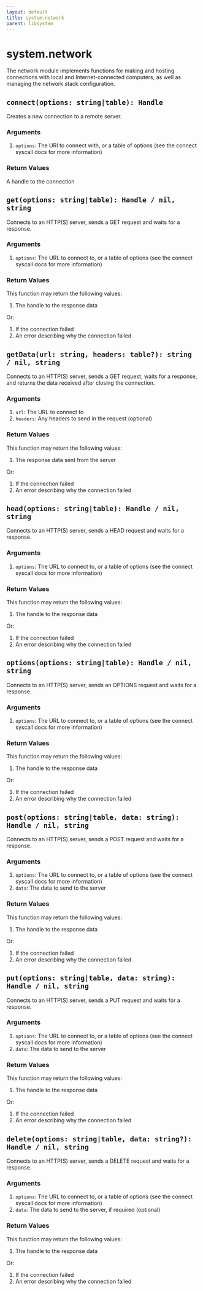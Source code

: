 ```yaml
---
layout: default
title: system.network
parent: libsystem
---
```


# system.network
The network module implements functions for making and hosting connections
 with local and Internet-connected computers, as well as managing the network
 stack configuration.

## `connect(options: string|table): Handle`
Creates a new connection to a remote server.

### Arguments
1. `options`: The URI to connect with, or a table of options
 (see the connect syscall docs for more information)

### Return Values
A handle to the connection

## `get(options: string|table): Handle / nil, string`
Connects to an HTTP(S) server, sends a GET request and waits for a response.

### Arguments
1. `options`: The URL to connect to, or a table of options
 (see the connect syscall docs for more information)

### Return Values
This function may return the following values:
1. The handle to the response data

Or:
1. If the connection failed
2. An error describing why the connection failed

## `getData(url: string, headers: table?): string / nil, string`
Connects to an HTTP(S) server, sends a GET request, waits for a response,
 and returns the data received after closing the connection.

### Arguments
1. `url`: The URL to connect to
2. `headers`: Any headers to send in the request (optional)

### Return Values
This function may return the following values:
1. The response data sent from the server

Or:
1. If the connection failed
2. An error describing why the connection failed

## `head(options: string|table): Handle / nil, string`
Connects to an HTTP(S) server, sends a HEAD request and waits for a response.

### Arguments
1. `options`: The URL to connect to, or a table of options
 (see the connect syscall docs for more information)

### Return Values
This function may return the following values:
1. The handle to the response data

Or:
1. If the connection failed
2. An error describing why the connection failed

## `options(options: string|table): Handle / nil, string`
Connects to an HTTP(S) server, sends an OPTIONS request and waits for a response.

### Arguments
1. `options`: The URL to connect to, or a table of options
 (see the connect syscall docs for more information)

### Return Values
This function may return the following values:
1. The handle to the response data

Or:
1. If the connection failed
2. An error describing why the connection failed

## `post(options: string|table, data: string): Handle / nil, string`
Connects to an HTTP(S) server, sends a POST request and waits for a response.

### Arguments
1. `options`: The URL to connect to, or a table of options
 (see the connect syscall docs for more information)
2. `data`: The data to send to the server

### Return Values
This function may return the following values:
1. The handle to the response data

Or:
1. If the connection failed
2. An error describing why the connection failed

## `put(options: string|table, data: string): Handle / nil, string`
Connects to an HTTP(S) server, sends a PUT request and waits for a response.

### Arguments
1. `options`: The URL to connect to, or a table of options
 (see the connect syscall docs for more information)
2. `data`: The data to send to the server

### Return Values
This function may return the following values:
1. The handle to the response data

Or:
1. If the connection failed
2. An error describing why the connection failed

## `delete(options: string|table, data: string?): Handle / nil, string`
Connects to an HTTP(S) server, sends a DELETE request and waits for a response.

### Arguments
1. `options`: The URL to connect to, or a table of options
 (see the connect syscall docs for more information)
2. `data`: The data to send to the server, if required (optional)

### Return Values
This function may return the following values:
1. The handle to the response data

Or:
1. If the connection failed
2. An error describing why the connection failed

